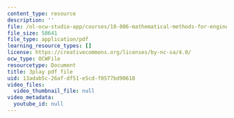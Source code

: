 ```yaml
---
content_type: resource
description: ''
file: /ol-ocw-studio-app/courses/18-086-mathematical-methods-for-engineers-ii-spring-2006/13adab5c26afdf51e5cdf0577bd90618_94nmfDkTL-E.pdf
file_size: 58641
file_type: application/pdf
learning_resource_types: []
license: https://creativecommons.org/licenses/by-nc-sa/4.0/
ocw_type: OCWFile
resourcetype: Document
title: 3play pdf file
uid: 13adab5c-26af-df51-e5cd-f0577bd90618
video_files:
  video_thumbnail_file: null
video_metadata:
  youtube_id: null
---
```


